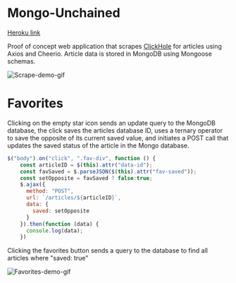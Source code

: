 # Mongo-Unchained
[Heroku link](https://mongo-unchained.herokuapp.com/)

Proof of concept web application that scrapes [ClickHole](www.clickhole.com) for articles using Axios and Cheerio. Article data is stored in MongoDB using Mongoose schemas. 

![Scrape-demo-gif](https://github.com/mcintyrehh/Mongo-Unchained/blob/master/example-gifs/Scrape-demo.gif)

# Favorites

Clicking on the empty star icon sends an update query to the MongoDB database, the click saves the articles database ID, uses a ternary operator to save the opposite of its current saved value, and initiates a POST call that updates the saved status of the article in the Mongo database.
```javascript
$("body").on("click", ".fav-div", function () {
    const articleID = $(this).attr("data-id");
    const favSaved = $.parseJSON($(this).attr("fav-saved"));
    const setOpposite = favSaved ? false:true;
    $.ajax({
      method: "POST",
      url: `/articles/${articleID}`,
      data: {
        saved: setOpposite
      }
    }).then(function (data) {
      console.log(data);
    })
```

Clicking the favorites button sends a query to the database to find all articles where "saved: true"

![Favorites-demo-gif](https://github.com/mcintyrehh/Mongo-Unchained/blob/master/example-gifs/Favorited-demo.gif)
